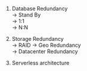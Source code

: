 1. Database Redundancy \
    -> Stand By \
    -> 1:1 \
    -> N:N
    
2. Storage Redundancy \
    -> RAID
    -> Geo Redundancy \
    -> Datacenter Redundancy
    
3. Serverless architecture
